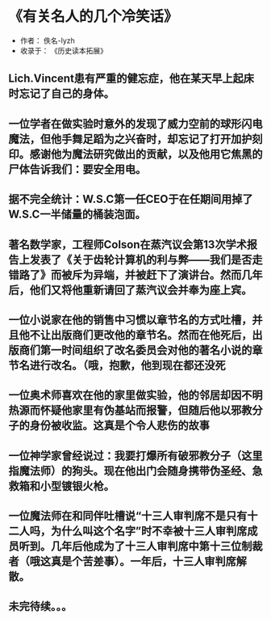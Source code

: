 # 《有关名人的几个冷笑话》

- 作者： 佚名-lyzh
- 收录于： 《历史读本拓展》

## Lich.Vincent患有严重的健忘症，他在某天早上起床时忘记了自己的身体。

## 一位学者在做实验时意外的发现了威力空前的球形闪电魔法，但他手舞足蹈为之兴奋时，却忘记了打开加护刻印。感谢他为魔法研究做出的贡献，以及他用它焦黑的尸体告诉我们：要安全用电。

## 据不完全统计：W.S.C第一任CEO于在任期间用掉了W.S.C一半储量的桶装泡面。

## 著名数学家，工程师Colson在蒸汽议会第13次学术报告上发表了《关于齿轮计算机的利与弊——我们是否走错路了》而被斥为异端，并被赶下了演讲台。然而几年后，他们又将他重新请回了蒸汽议会并奉为座上宾。

## 一位小说家在他的销售中习惯以章节名的方式吐槽，并且他不让出版商们更改他的章节名。然而在他死后，出版商们第一时间组织了改名委员会对他的著名小说的章节名进行改名。（哦，抱歉，他到现在都还没死

## 一位奥术师喜欢在他的家里做实验，他的邻居却因不明热源而怀疑他家里有伪基站而报警，但随后他以邪教分子的身份被收监。这真是个令人悲伤的故事

## 一位神学家曾经说过：我要打爆所有破邪教分子（这里指魔法师）的狗头。现在他出门会随身携带伪圣经、急救箱和小型镀银火枪。

## 一位魔法师在和同伴吐槽说“十三人审判席不是只有十二人吗，为什么叫这个名字”时不幸被十三人审判席成员听到。几年后他成为了十三人审判席中第十三位制裁者（哦这真是个苦差事）。一年后，十三人审判席解散。

## 未完待续。。。
